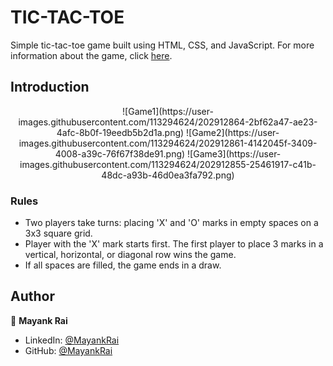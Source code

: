 # TIC-TAC-TOE

Simple tic-tac-toe game built using HTML, CSS, and JavaScript. For more information about the game, click [here](https://en.wikipedia.org/wiki/Tic-tac-toe).




## Introduction

<p align="center">
![Game1](https://user-images.githubusercontent.com/113294624/202912864-2bf62a47-ae23-4afc-8b0f-19eedb5b2d1a.png)
![Game2](https://user-images.githubusercontent.com/113294624/202912861-4142045f-3409-4008-a39c-76f67f38de91.png)
![Game3](https://user-images.githubusercontent.com/113294624/202912855-25461917-c41b-48dc-a93b-46d0ea3fa792.png)

</p>


### Rules

- Two players take turns: placing 'X' and 'O' marks in empty spaces on a 3x3 square grid.
- Player with the 'X' mark starts first. The first player to place 3 marks in a vertical, horizontal, or diagonal row wins the game.
- If all spaces are filled, the game ends in a draw.



## Author

👤 **Mayank Rai**

* LinkedIn: [@MayankRai](https://www.linkedin.com/in/mayank)
* GitHub: [@MayankRai](https://github.com/mayank74885)
